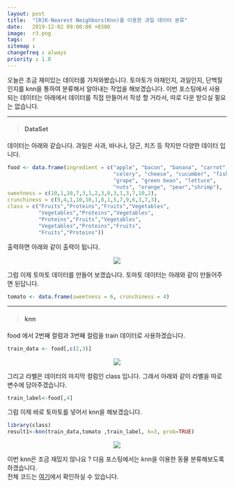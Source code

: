 ```yaml
---
layout: post
title:  "[R]K-Nearest Neighbors(Knn)을 이용한 과일 데이터 분류"
date:   2019-12-02 09:00:00 +0300
image:  r3.png
tags:   r
sitemap :
changefreq : always
priority : 1.0
---
```



오늘은 조금 재미있는 데이터를 가져와봤습니다. 토마토가 야채인지, 과일인지, 단백질인지를 knn을 통하여 분류해서 알아내는 작업을 해보겠습니다. 이번 포스팅에서 사용 되는 데이터는 아래에서 데이터를 직접 만들어서 작성 할 거라서, 따로 다운 받으실 필요는 없습니다. 

-------


> #### DataSet 

데이터는 아래와 같습니다. 과일은 사과, 바나나, 당근, 치즈 등 작지만 다양한 데이터 입니다.

```r
food <- data.frame(ingredient = c("apple", "bacon", "banana", "carrot",
                                  "celery", "cheese", "cucumber", "fish",
                                  "grape", "green bean", "lettuce",
                                  "nuts", "orange", "pear","shrimp"),
sweetness = c(10,1,10,7,3,1,2,3,8,3,1,3,7,10,2),
crunchiness = c(9,4,1,10,10,1,8,1,5,7,9,6,3,7,3),
class = c("Fruits","Proteins","Fruits","Vegetables",
          "Vegetables","Proteins","Vegetables",
          "Proteins","Fruits","Vegetables",
          "Vegetables","Proteins","Fruits",
          "Fruits","Proteins"))
```

출력하면 아래와 같이 출력이 됩니다.  


<center><img src="{{ site.baseurl }}/images/r3.png" ></center>  


그럼 이제 토마토 데이터를 만들어 보겠습니다. 토마토 데이터는 아래와 같이 만들어주면 된답니다.  

```r
tomato <- data.frame(sweetness = 6, crunchiness = 4)
```

-------


> #### knn 

food 에서 2번째 컬럼과 3번째 컬럼을 train 데이터로 사용하겠습니다. 

```r
train_data <- food[,c(2,3)]
```


<center><img src="{{ site.baseurl }}/images/r4.png" ></center>  



그리고 라벨은 데이터의 마지막 컬럼인 class 입니다. 그래서 아래와 같이 라벨을 따로 변수에 담아주겠습니다.  


```r
train_label<-food[,4]  
```
 
그럼 이제 바로 토마토를 넣어서 knn을 해보겠습니다.  

```r
library(class) 
result1<-knn(train_data,tomato ,train_label, k=3, prob=TRUE)
```


<center><img src="{{ site.baseurl }}/images/r5.png" ></center>  



이번 knn은 조금 재밌지 않나요 ? 다음 포스팅에서는 knn을 이용한 동물 분류해보도록 하겠습니다.    
전체 코드는 [여기](https://github.com/KEJdev/R-Example)에서 확인하실 수 있습니다.  




